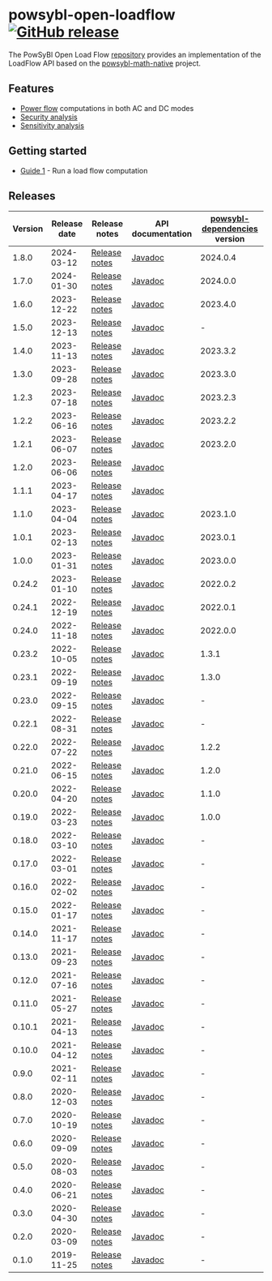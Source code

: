 # powsybl-open-loadflow [![GitHub release](https://img.shields.io/github/release/powsybl/powsybl-open-loadflow.svg?sort=semver)](https://github.com/powsybl/powsybl-open-loadflow/releases/)
The PowSyBl Open Load Flow [repository](https://github.com/powsybl/powsybl-open-loadflow) provides an implementation of the LoadFlow API based on the [powsybl-math-native](powsybl-math-native.md) project.  

## Features

- [Power flow](../../simulation/powerflow/index.md) computations in both AC and DC modes
- [Security analysis](../../simulation/securityanalysis/index.md)
- [Sensitivity analysis](../../simulation/sensitivity/index.md)

## Getting started

- [Guide 1]() - Run a load flow computation

## Releases

| Version | Release date | Release notes                                                                          | API documentation                                                                     | [powsybl-dependencies](https://github.com/powsybl/powsybl-dependencies) version |
|---------|--------------|----------------------------------------------------------------------------------------|---------------------------------------------------------------------------------------|---------------------------------------------------------------------------------|
| 1.8.0   | 2024-03-12   | [Release notes](https://github.com/powsybl/powsybl-open-loadflow/releases/tag/v1.8.0)  | [Javadoc](https://javadoc.io/doc/com.powsybl/powsybl-open-loadflow/1.8.0/index.html)  | 2024.0.4                                                                        |
| 1.7.0   | 2024-01-30   | [Release notes](https://github.com/powsybl/powsybl-open-loadflow/releases/tag/v1.7.0)  | [Javadoc](https://javadoc.io/doc/com.powsybl/powsybl-open-loadflow/1.7.0/index.html)  | 2024.0.0                                                                        |
| 1.6.0   | 2023-12-22   | [Release notes](https://github.com/powsybl/powsybl-open-loadflow/releases/tag/v1.6.0)  | [Javadoc](https://javadoc.io/doc/com.powsybl/powsybl-open-loadflow/1.6.0/index.html)  | 2023.4.0                                                                        |
| 1.5.0   | 2023-12-13   | [Release notes](https://github.com/powsybl/powsybl-open-loadflow/releases/tag/v1.5.0)  | [Javadoc](https://javadoc.io/doc/com.powsybl/powsybl-open-loadflow/1.5.0/index.html)  | -                                                                               |
| 1.4.0   | 2023-11-13   | [Release notes](https://github.com/powsybl/powsybl-open-loadflow/releases/tag/v1.4.0)  | [Javadoc](https://javadoc.io/doc/com.powsybl/powsybl-open-loadflow/1.4.0/index.html)  | 2023.3.2                                                                        |
| 1.3.0   | 2023-09-28   | [Release notes](https://github.com/powsybl/powsybl-open-loadflow/releases/tag/v1.3.0)  | [Javadoc](https://javadoc.io/doc/com.powsybl/powsybl-open-loadflow/1.3.0/index.html)  | 2023.3.0                                                                        |
| 1.2.3   | 2023-07-18   | [Release notes](https://github.com/powsybl/powsybl-open-loadflow/releases/tag/v1.2.3)  | [Javadoc](https://javadoc.io/doc/com.powsybl/powsybl-open-loadflow/1.2.3/index.html)  | 2023.2.3                                                                        |
| 1.2.2   | 2023-06-16   | [Release notes](https://github.com/powsybl/powsybl-open-loadflow/releases/tag/v1.2.2)  | [Javadoc](https://javadoc.io/doc/com.powsybl/powsybl-open-loadflow/1.2.2/index.html)  | 2023.2.2                                                                        |
| 1.2.1   | 2023-06-07   | [Release notes](https://github.com/powsybl/powsybl-open-loadflow/releases/tag/v1.2.1)  | [Javadoc](https://javadoc.io/doc/com.powsybl/powsybl-open-loadflow/1.2.1/index.html)  | 2023.2.0                                                                        |
| 1.2.0   | 2023-06-06   | [Release notes](https://github.com/powsybl/powsybl-open-loadflow/releases/tag/v1.2.0)  | [Javadoc](https://javadoc.io/doc/com.powsybl/powsybl-open-loadflow/1.2.0/index.html)  |                                                                                 |
| 1.1.1   | 2023-04-17   | [Release notes](https://github.com/powsybl/powsybl-open-loadflow/releases/tag/v1.1.1)  | [Javadoc](https://javadoc.io/doc/com.powsybl/powsybl-open-loadflow/1.1.1/index.html)  |                                                                                 |
| 1.1.0   | 2023-04-04   | [Release notes](https://github.com/powsybl/powsybl-open-loadflow/releases/tag/v1.1.0)  | [Javadoc](https://javadoc.io/doc/com.powsybl/powsybl-open-loadflow/1.1.0/index.html)  | 2023.1.0                                                                        |
| 1.0.1   | 2023-02-13   | [Release notes](https://github.com/powsybl/powsybl-open-loadflow/releases/tag/v1.0.1)  | [Javadoc](https://javadoc.io/doc/com.powsybl/powsybl-open-loadflow/1.0.1/index.html)  | 2023.0.1                                                                        |
| 1.0.0   | 2023-01-31   | [Release notes](https://github.com/powsybl/powsybl-open-loadflow/releases/tag/v1.0.0)  | [Javadoc](https://javadoc.io/doc/com.powsybl/powsybl-open-loadflow/1.0.0/index.html)  | 2023.0.0                                                                        |
| 0.24.2  | 2023-01-10   | [Release notes](https://github.com/powsybl/powsybl-open-loadflow/releases/tag/v0.24.2) | [Javadoc](https://javadoc.io/doc/com.powsybl/powsybl-open-loadflow/0.24.2/index.html) | 2022.0.2                                                                        |
| 0.24.1  | 2022-12-19   | [Release notes](https://github.com/powsybl/powsybl-open-loadflow/releases/tag/v0.24.1) | [Javadoc](https://javadoc.io/doc/com.powsybl/powsybl-open-loadflow/0.24.1/index.html) | 2022.0.1                                                                        |
| 0.24.0  | 2022-11-18   | [Release notes](https://github.com/powsybl/powsybl-open-loadflow/releases/tag/v0.24.0) | [Javadoc](https://javadoc.io/doc/com.powsybl/powsybl-open-loadflow/0.24.0/index.html) | 2022.0.0                                                                        |
| 0.23.2  | 2022-10-05   | [Release notes](https://github.com/powsybl/powsybl-open-loadflow/releases/tag/v0.23.2) | [Javadoc](https://javadoc.io/doc/com.powsybl/powsybl-open-loadflow/0.23.2/index.html) | 1.3.1                                                                           |
| 0.23.1  | 2022-09-19   | [Release notes](https://github.com/powsybl/powsybl-open-loadflow/releases/tag/v0.23.1) | [Javadoc](https://javadoc.io/doc/com.powsybl/powsybl-open-loadflow/0.23.1/index.html) | 1.3.0                                                                           |
| 0.23.0  | 2022-09-15   | [Release notes](https://github.com/powsybl/powsybl-open-loadflow/releases/tag/v0.23.0) | [Javadoc](https://javadoc.io/doc/com.powsybl/powsybl-open-loadflow/0.23.0/index.html) | -                                                                               |
| 0.22.1  | 2022-08-31   | [Release notes](https://github.com/powsybl/powsybl-open-loadflow/releases/tag/v0.22.1) | [Javadoc](https://javadoc.io/doc/com.powsybl/powsybl-open-loadflow/0.22.1/index.html) | -                                                                               |
| 0.22.0  | 2022-07-22   | [Release notes](https://github.com/powsybl/powsybl-open-loadflow/releases/tag/v0.22.0) | [Javadoc](https://javadoc.io/doc/com.powsybl/powsybl-open-loadflow/0.22.0/index.html) | 1.2.2                                                                           |
| 0.21.0  | 2022-06-15   | [Release notes](https://github.com/powsybl/powsybl-open-loadflow/releases/tag/v0.21.0) | [Javadoc](https://javadoc.io/doc/com.powsybl/powsybl-open-loadflow/0.21.0/index.html) | 1.2.0                                                                           |
| 0.20.0  | 2022-04-20   | [Release notes](https://github.com/powsybl/powsybl-open-loadflow/releases/tag/v0.20.0) | [Javadoc](https://javadoc.io/doc/com.powsybl/powsybl-open-loadflow/0.20.0/index.html) | 1.1.0                                                                           |
| 0.19.0  | 2022-03-23   | [Release notes](https://github.com/powsybl/powsybl-open-loadflow/releases/tag/v0.19.0) | [Javadoc](https://javadoc.io/doc/com.powsybl/powsybl-open-loadflow/0.19.0/index.html) | 1.0.0                                                                           |
| 0.18.0  | 2022-03-10   | [Release notes](https://github.com/powsybl/powsybl-open-loadflow/releases/tag/v0.18.0) | [Javadoc](https://javadoc.io/doc/com.powsybl/powsybl-open-loadflow/0.18.0/index.html) | -                                                                               |
| 0.17.0  | 2022-03-01   | [Release notes](https://github.com/powsybl/powsybl-open-loadflow/releases/tag/v0.17.0) | [Javadoc](https://javadoc.io/doc/com.powsybl/powsybl-open-loadflow/0.17.0/index.html) | -                                                                               |
| 0.16.0  | 2022-02-02   | [Release notes](https://github.com/powsybl/powsybl-open-loadflow/releases/tag/v0.16.0) | [Javadoc](https://javadoc.io/doc/com.powsybl/powsybl-open-loadflow/0.16.0/index.html) | -                                                                               |
| 0.15.0  | 2022-01-17   | [Release notes](https://github.com/powsybl/powsybl-open-loadflow/releases/tag/v0.15.0) | [Javadoc](https://javadoc.io/doc/com.powsybl/powsybl-open-loadflow/0.15.0/index.html) | -                                                                               |
| 0.14.0  | 2021-11-17   | [Release notes](https://github.com/powsybl/powsybl-open-loadflow/releases/tag/v0.14.0) | [Javadoc](https://javadoc.io/doc/com.powsybl/powsybl-open-loadflow/0.14.0/index.html) | -                                                                               |
| 0.13.0  | 2021-09-23   | [Release notes](https://github.com/powsybl/powsybl-open-loadflow/releases/tag/v0.13.0) | [Javadoc](https://javadoc.io/doc/com.powsybl/powsybl-open-loadflow/0.13.0/index.html) | -                                                                               |
| 0.12.0  | 2021-07-16   | [Release notes](https://github.com/powsybl/powsybl-open-loadflow/releases/tag/v0.12.0) | [Javadoc](https://javadoc.io/doc/com.powsybl/powsybl-open-loadflow/0.12.0/index.html) | -                                                                               |
| 0.11.0  | 2021-05-27   | [Release notes](https://github.com/powsybl/powsybl-open-loadflow/releases/tag/v0.11.0) | [Javadoc](https://javadoc.io/doc/com.powsybl/powsybl-open-loadflow/0.11.0/index.html) | -                                                                               |
| 0.10.1  | 2021-04-13   | [Release notes](https://github.com/powsybl/powsybl-open-loadflow/releases/tag/v0.10.1) | [Javadoc](https://javadoc.io/doc/com.powsybl/powsybl-open-loadflow/0.10.1/index.html) | -                                                                               | 
| 0.10.0  | 2021-04-12   | [Release notes](https://github.com/powsybl/powsybl-open-loadflow/releases/tag/v0.10.0) | [Javadoc](https://javadoc.io/doc/com.powsybl/powsybl-open-loadflow/0.10.0/index.html) | -                                                                               |
| 0.9.0   | 2021-02-11   | [Release notes](https://github.com/powsybl/powsybl-open-loadflow/releases/tag/v0.9.0)  | [Javadoc](https://javadoc.io/doc/com.powsybl/powsybl-open-loadflow/0.9.0/index.html)  | -                                                                               |
| 0.8.0   | 2020-12-03   | [Release notes](https://github.com/powsybl/powsybl-open-loadflow/releases/tag/v0.8.0)  | [Javadoc](https://javadoc.io/doc/com.powsybl/powsybl-open-loadflow/0.8.0/index.html)  | -                                                                               |
| 0.7.0   | 2020-10-19   | [Release notes](https://github.com/powsybl/powsybl-open-loadflow/releases/tag/v0.7.0)  | [Javadoc](https://javadoc.io/doc/com.powsybl/powsybl-open-loadflow/0.7.0/index.html)  | -                                                                               |
| 0.6.0   | 2020-09-09   | [Release notes](https://github.com/powsybl/powsybl-open-loadflow/releases/tag/v0.6.0)  | [Javadoc](https://javadoc.io/doc/com.powsybl/powsybl-open-loadflow/0.6.0/index.html)  | -                                                                               |
| 0.5.0   | 2020-08-03   | [Release notes](https://github.com/powsybl/powsybl-open-loadflow/releases/tag/v0.5.0)  | [Javadoc](https://javadoc.io/doc/com.powsybl/powsybl-open-loadflow/0.5.0/index.html)  | -                                                                               |
| 0.4.0   | 2020-06-21   | [Release notes](https://github.com/powsybl/powsybl-open-loadflow/releases/tag/v0.4.0)  | [Javadoc](https://javadoc.io/doc/com.powsybl/powsybl-open-loadflow/0.4.0/index.html)  | -                                                                               |
| 0.3.0   | 2020-04-30   | [Release notes](https://github.com/powsybl/powsybl-open-loadflow/releases/tag/v0.3.0)  | [Javadoc](https://javadoc.io/doc/com.powsybl/powsybl-open-loadflow/0.3.0/index.html)  | -                                                                               |
| 0.2.0   | 2020-03-09   | [Release notes](https://github.com/powsybl/powsybl-open-loadflow/releases/tag/v0.2.0)  | [Javadoc](https://javadoc.io/doc/com.powsybl/powsybl-open-loadflow/0.2.0/index.html)  | -                                                                               |
| 0.1.0   | 2019-11-25   | [Release notes](https://github.com/powsybl/powsybl-open-loadflow/releases/tag/v0.1.0)  | [Javadoc](https://javadoc.io/doc/com.powsybl/powsybl-open-loadflow/0.1.0/index.html)  | -                                                                               |
